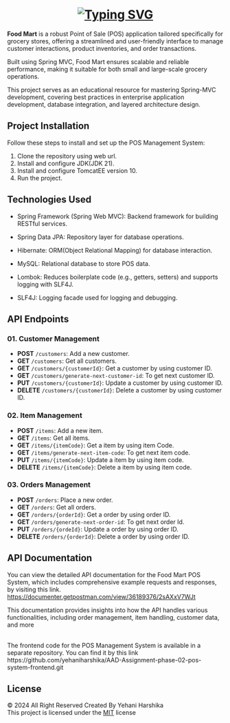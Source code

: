 <h1 align="center">
    <a href="https://git.io/typing-svg"><img src="https://readme-typing-svg.herokuapp.com?font=Ubuntu&weight=1200&size=42&pause=1000&color=C21DF7&background=1511D700&width=1000&height=80&lines=POS+-+RESTful+API+with+Spring+Framework+%F0%9F%96%A5%EF%B8%8F%F0%9F%91%A9%E2%80%8D%F0%9F%92%BB" alt="Typing SVG" /></a>
</h1>

**Food Mart** is a robust Point of Sale (POS) application tailored specifically for grocery stores, offering a streamlined and user-friendly interface to manage customer interactions, product inventories, and order transactions.<br>

Built using Spring MVC, Food Mart ensures scalable and reliable performance, making it suitable for both small and large-scale grocery operations.<br>

This project serves as an educational resource for mastering Spring-MVC development, covering best practices in enterprise application development, database integration, and layered architecture design.

## Project Installation
Follow these steps to install and set up the POS Management System:

1. Clone the repository using web url.
2. Install and configure JDK(JDK 21).
3. Install and configure TomcatEE version 10.
4. Run the project.


## Technologies Used

- Spring Framework (Spring Web MVC): Backend framework for building RESTful services.
- Spring Data JPA: Repository layer for database operations.
- Hibernate: ORM(Object Relational Mapping) for database interaction.

- MySQL: Relational database to store POS data.
- Lombok: Reduces boilerplate code (e.g., getters, setters) and supports logging with SLF4J.
- SLF4J: Logging facade used for logging and debugging.

## API Endpoints

### 01. Customer Management

- **POST** `/customers`: Add a new customer.
- **GET** `/customers`: Get all customers.
- **GET** `/customers/{customerId}`: Get a customer by using customer ID.
- **GET** `/customers/generate-next-customer-id`: To get next customer ID.
- **PUT** `/customers/{customerId}`: Update a customer by using customer ID.
- **DELETE** `/customers/{customerId}`: Delete a customer by using customer ID.


### 02. Item Management
- **POST** `/items`: Add a new item.
- **GET** `/items`: Get all items.
- **GET** `/items/{itemCode}`: Get a item by using item Code.
- **GET** `/items/generate-next-item-code`: To get next item code.
- **PUT** `/items/{itemCode}`: Update a item by using item code.
- **DELETE** `/items/{itemCode}`: Delete a item by using item code.

### 03. Orders Management
- **POST** `/orders`: Place a new order.
- **GET** `/orders`: Get all orders.
- **GET** `/orders/{orderId}`: Get a order by using order ID.
- **GET** `/orders/generate-next-order-id`: To get next order Id.
- **PUT** `/orders/{ordeId}`: Update a order by using order ID.
- **DELETE** `/orders/{orderId}`: Delete a order by using order ID.

## API Documentation

You can view the detailed API documentation for the Food Mart POS System, which includes comprehensive example requests and responses, by visiting this link.<br>
https://documenter.getpostman.com/view/36189376/2sAXxV7WJt

This documentation provides insights into how the API handles various functionalities, including order management, item handling, customer data, and more

<br>
The frontend code for the POS Management System is available in a separate repository. You can find it by this link<br>
https://github.com/yehaniharshika/AAD-Assignment-phase-02-pos-system-frontend.git

## License
© 2024 All Right Reserved Created By Yehani Harshika
<br/>
This project is licensed under the [MIT](License.txt) license







